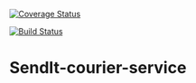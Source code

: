 
[![Coverage Status](https://coveralls.io/repos/github/WiseCyril/SendIt-courier-service/badge.svg?branch=develop)](https://coveralls.io/github/WiseCyril/SendIt-courier-service?branch=develop)

[![Build Status](https://travis-ci.com/WiseCyril/SendIt-courier-service.svg?branch=develop)](https://travis-ci.com/WiseCyril/SendIt-courier-service)

# SendIt-courier-service
